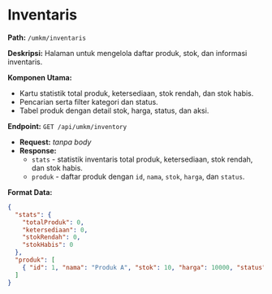 # Inventaris

**Path:** `/umkm/inventaris`

**Deskripsi:** Halaman untuk mengelola daftar produk, stok, dan informasi inventaris.

**Komponen Utama:**
- Kartu statistik total produk, ketersediaan, stok rendah, dan stok habis.
- Pencarian serta filter kategori dan status.
- Tabel produk dengan detail stok, harga, status, dan aksi.

**Endpoint:** `GET /api/umkm/inventory`
- **Request:** _tanpa body_
- **Response:**
  - `stats` - statistik inventaris total produk, ketersediaan, stok rendah, dan stok habis.
  - `produk` - daftar produk dengan `id`, `nama`, `stok`, `harga`, dan `status`.

**Format Data:**
```json
{
  "stats": {
    "totalProduk": 0,
    "ketersediaan": 0,
    "stokRendah": 0,
    "stokHabis": 0
  },
  "produk": [
    { "id": 1, "nama": "Produk A", "stok": 10, "harga": 10000, "status": "aktif" }
  ]
}
```
